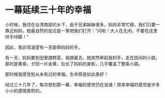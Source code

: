 # 一幕延续三十年的幸福

小时候，我住在台湾南部的乡下，由于兄弟姊妹很多，妈妈非常忙碌，我们只要一靠近妈妈，她最自然的反应是一掌把我们打开：“闪啦！大人在无闲，不要在这里绊手绊脚！” 

因此，我非常渴望有一天能牵妈妈的手。 

有一天，妈妈要到田里摘野菜，我跟着去，她突然牵起我的手，走在田间的小路，那时是黄昏，夕阳一片金黄，拉长了妈妈的身影，几乎覆盖了整条小路。 

那时候我感觉到从未有过的幸福，生命原是如此美好！ 

经过三十几年了，每次想到那一幕，幸福的感觉仍在汹涌！原来幸福的感觉是许多小小的感情累积的。